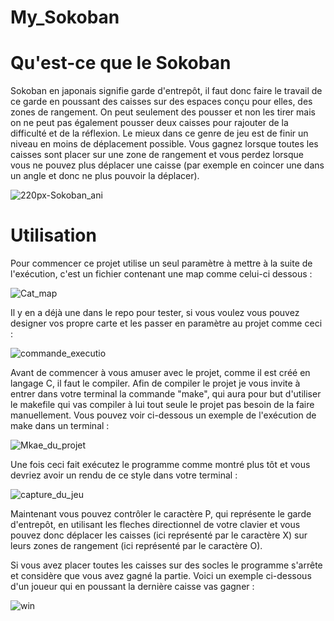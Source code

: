 # My_Sokoban

# Qu'est-ce que le Sokoban

Sokoban en japonais signifie garde d'entrepôt, il faut donc faire le travail de ce garde en poussant des caisses sur des espaces conçu pour elles, des zones de rangement.  On peut seulement des pousser et non les tirer mais on ne peut pas également pousser deux caisses pour rajouter de la difficulté et de la réflexion.  Le mieux dans ce genre de jeu est de finir un niveau en moins de déplacement possible.  Vous gagnez lorsque toutes les caisses sont placer sur une zone de rangement et vous perdez lorsque vous ne pouvez plus déplacer une caisse (par exemple en coincer une dans un angle et donc ne plus pouvoir la déplacer).

![220px-Sokoban_ani](https://user-images.githubusercontent.com/71844868/124367586-ced17b80-dc58-11eb-9032-bc69823ce628.gif)
 
# Utilisation

Pour commencer ce projet utilise un seul paramètre à mettre à la suite de l'exécution, c'est un fichier contenant une map comme celui-ci dessous :

![Cat_map](https://user-images.githubusercontent.com/71844868/124367217-85cbf800-dc55-11eb-978a-92d48d4ff2f7.png)

Il y en a déjà une dans le repo pour tester, si vous voulez vous pouvez designer vos propre carte et les passer en paramètre au projet comme ceci :

![commande_executio](https://user-images.githubusercontent.com/71844868/124367251-cdeb1a80-dc55-11eb-8c29-63c3b6144d47.png)

Avant de commencer à vous amuser avec le projet, comme il est créé en langage C, il faut le compiler.  Afin de compiler le projet je vous invite à entrer dans votre terminal la commande "make", qui aura pour but d'utiliser le makefile qui vas compiler à lui tout seule le projet pas besoin de la faire manuellement.  Vous pouvez voir ci-dessous un exemple de l'exécution de make dans un terminal :

![Mkae_du_projet](https://user-images.githubusercontent.com/71844868/124367298-481b9f00-dc56-11eb-907d-a06c91a391e7.png)

Une fois ceci fait exécutez le programme comme montré plus tôt et vous devriez avoir un rendu de ce style dans votre terminal :

![capture_du_jeu](https://user-images.githubusercontent.com/71844868/124367317-726d5c80-dc56-11eb-855b-ca8a5beae8b1.png)

Maintenant vous pouvez contrôler le caractère P, qui représente le garde d'entrepôt, en utilisant les fleches directionnel de votre clavier et vous pouvez donc déplacer les caisses (ici représenté par le caractère X) sur leurs zones de rangement (ici représenté par le caractère O).

Si vous avez placer toutes les caisses sur des socles le programme s'arrête et considère que vous avez gagné la partie.
Voici un exemple ci-dessous d'un joueur qui en poussant la dernière caisse vas gagner :

![win](https://user-images.githubusercontent.com/71844868/124367403-2242ca00-dc57-11eb-90b5-120396e14c43.png)
